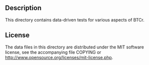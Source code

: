 Description
------------

This directory contains data-driven tests for various aspects of BTCr.

License
--------

The data files in this directory are distributed under the MIT software
license, see the accompanying file COPYING or
http://www.opensource.org/licenses/mit-license.php.


